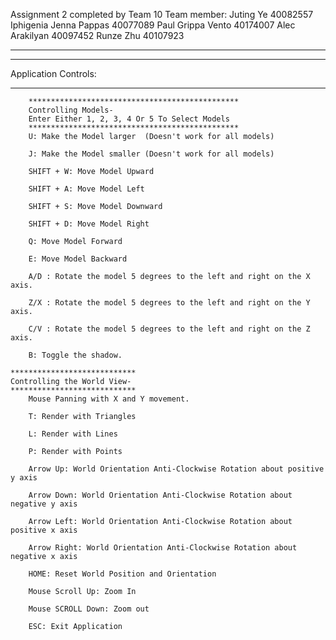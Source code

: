 Assignment 2 completed by Team 10
Team member:
Juting Ye 40082557
Iphigenia Jenna Pappas 40077089
Paul Grippa Vento 40174007
Alec Arakilyan 40097452 
Runze Zhu 40107923
***			***			***			***			***
***********************
Application Controls:
***********************
		***********************************************
		Controlling Models-
		Enter Either 1, 2, 3, 4 Or 5 To Select Models
		***********************************************
		U: Make the Model larger  (Doesn't work for all models)

		J: Make the Model smaller (Doesn't work for all models)
		
		SHIFT + W: Move Model Upward

		SHIFT + A: Move Model Left

		SHIFT + S: Move Model Downward

		SHIFT + D: Move Model Right

		Q: Move Model Forward

		E: Move Model Backward
		
		A/D : Rotate the model 5 degrees to the left and right on the X axis.

		Z/X : Rotate the model 5 degrees to the left and right on the Y axis.

		C/V : Rotate the model 5 degrees to the left and right on the Z axis.

		B: Toggle the shadow.
		
	****************************
	Controlling the World View-
	****************************
		Mouse Panning with X and Y movement.

		T: Render with Triangles

		L: Render with Lines

		P: Render with Points

		Arrow Up: World Orientation Anti-Clockwise Rotation about positive y axis 
		
		Arrow Down: World Orientation Anti-Clockwise Rotation about negative y axis 
		
		Arrow Left: World Orientation Anti-Clockwise Rotation about positive x axis 
		
		Arrow Right: World Orientation Anti-Clockwise Rotation about negative x axis 

		HOME: Reset World Position and Orientation

		Mouse Scroll Up: Zoom In

		Mouse SCROLL Down: Zoom out

		ESC: Exit Application
		
